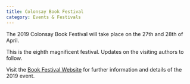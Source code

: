 ```yaml
---
title: Colonsay Book Festival
category: Events & Festivals
---
```


The 2019 Colonsay Book Festival will take place on the 27th and 28th of April.

This is the eighth magnificent festival. Updates on the visiting authors to follow.

Visit the [Book Festival Website](http://www.colonsaybookfestival.org.uk/festival/) for further information and details of the 2019 event.